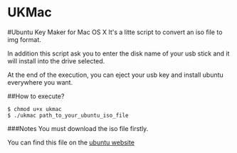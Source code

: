 UKMac
===

#Ubuntu Key Maker for Mac OS X
  It's a litte script to convert an iso file to img format.
  
  In addition this script ask you to enter the disk name of your usb stick and it will install into the drive selected.
  
  At the end of the execution, you can eject your usb key and install ubuntu everywhere you want.

##How to execute?
    
    $ chmod u+x ukmac
    $ ./ukmac path_to_your_ubuntu_iso_file
    
###Notes
  You must download the iso file firstly.
  
  You can find this file on the [ubuntu website](http://www.ubuntu.com/download/desktop)
  
